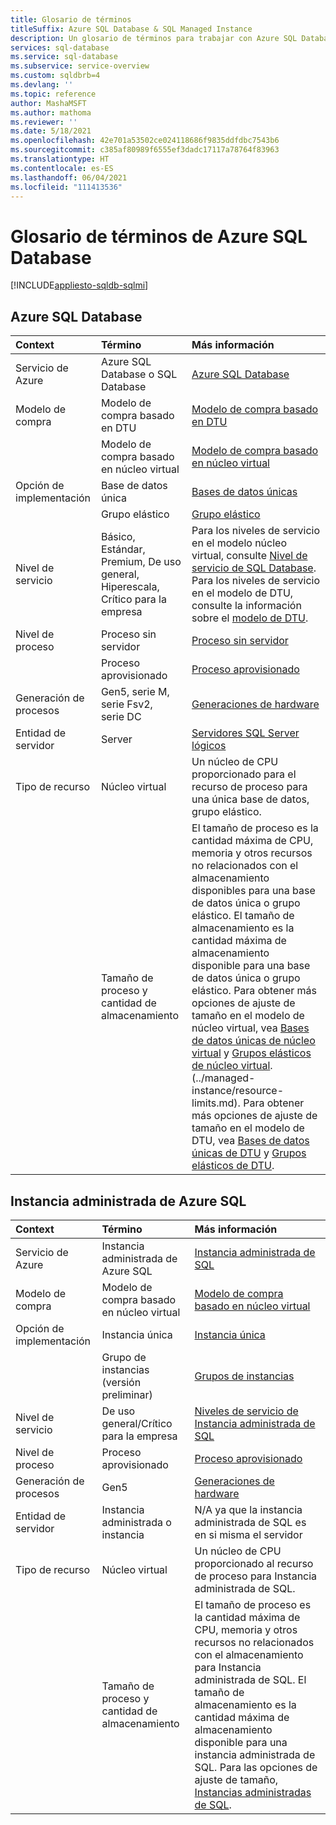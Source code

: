```yaml
---
title: Glosario de términos
titleSuffix: Azure SQL Database & SQL Managed Instance
description: Un glosario de términos para trabajar con Azure SQL Database, Instancia administrada de Azure SQL y SQL en la máquina virtual de Azure.
services: sql-database
ms.service: sql-database
ms.subservice: service-overview
ms.custom: sqldbrb=4
ms.devlang: ''
ms.topic: reference
author: MashaMSFT
ms.author: mathoma
ms.reviewer: ''
ms.date: 5/18/2021
ms.openlocfilehash: 42e701a53502ce024118686f9835ddfdbc7543b6
ms.sourcegitcommit: c385af80989f6555ef3dadc17117a78764f83963
ms.translationtype: HT
ms.contentlocale: es-ES
ms.lasthandoff: 06/04/2021
ms.locfileid: "111413536"
---
```

# <a name="azure-sql-database-glossary-of-terms"></a>Glosario de términos de Azure SQL Database
[!INCLUDE[appliesto-sqldb-sqlmi](./includes/appliesto-sqldb-sqlmi.md)]

## <a name="azure-sql-database"></a>Azure SQL Database

|Context|Término|Más información|
|:---|:---|:---|
|Servicio de Azure|Azure SQL Database o SQL Database|[Azure SQL Database](database/sql-database-paas-overview.md)|
|Modelo de compra|Modelo de compra basado en DTU|[Modelo de compra basado en DTU](database/service-tiers-dtu.md)|
||Modelo de compra basado en núcleo virtual|[Modelo de compra basado en núcleo virtual](database/service-tiers-sql-database-vcore.md)|
|Opción de implementación |Base de datos única|[Bases de datos únicas](database/single-database-overview.md)|
||Grupo elástico|[Grupo elástico](database/elastic-pool-overview.md)|
|Nivel de servicio|Básico, Estándar, Premium, De uso general, Hiperescala, Crítico para la empresa|Para los niveles de servicio en el modelo núcleo virtual, consulte [Nivel de servicio de SQL Database](database/service-tiers-sql-database-vcore.md#service-tiers). Para los niveles de servicio en el modelo de DTU, consulte la información sobre el [modelo de DTU](database/service-tiers-dtu.md#compare-the-dtu-based-service-tiers).|
|Nivel de proceso|Proceso sin servidor|[Proceso sin servidor](database/service-tiers-sql-database-vcore.md#compute-tiers)
||Proceso aprovisionado|[Proceso aprovisionado](database/service-tiers-sql-database-vcore.md#compute-tiers)
|Generación de procesos|Gen5, serie M, serie Fsv2, serie DC|[Generaciones de hardware](database/service-tiers-sql-database-vcore.md#hardware-generations)
|Entidad de servidor| Server |[Servidores SQL Server lógicos](database/logical-servers.md)|
|Tipo de recurso|Núcleo virtual|Un núcleo de CPU proporcionado para el recurso de proceso para una única base de datos, grupo elástico. |
||Tamaño de proceso y cantidad de almacenamiento|El tamaño de proceso es la cantidad máxima de CPU, memoria y otros recursos no relacionados con el almacenamiento disponibles para una base de datos única o grupo elástico.  El tamaño de almacenamiento es la cantidad máxima de almacenamiento disponible para una base de datos única o grupo elástico. Para obtener más opciones de ajuste de tamaño en el modelo de núcleo virtual, vea [Bases de datos únicas de núcleo virtual](database/resource-limits-vcore-single-databases.md) y [Grupos elásticos de núcleo virtual](database/resource-limits-vcore-elastic-pools.md).  (../managed-instance/resource-limits.md).  Para obtener más opciones de ajuste de tamaño en el modelo de DTU, vea [Bases de datos únicas de DTU](database/resource-limits-dtu-single-databases.md) y [Grupos elásticos de DTU](database/resource-limits-dtu-elastic-pools.md).

## <a name="azure-sql-managed-instance"></a>Instancia administrada de Azure SQL

|Context|Término|Más información|
|:---|:---|:---|
|Servicio de Azure|Instancia administrada de Azure SQL|[Instancia administrada de SQL](managed-instance/sql-managed-instance-paas-overview.md)|
|Modelo de compra|Modelo de compra basado en núcleo virtual|[Modelo de compra basado en núcleo virtual](managed-instance/service-tiers-managed-instance-vcore.md)|
|Opción de implementación |Instancia única|[Instancia única](managed-instance/sql-managed-instance-paas-overview.md)|
||Grupo de instancias (versión preliminar)|[Grupos de instancias](managed-instance/instance-pools-overview.md)|
|Nivel de servicio|De uso general/Crítico para la empresa|[Niveles de servicio de Instancia administrada de SQL](managed-instance/sql-managed-instance-paas-overview.md#service-tiers)|
|Nivel de proceso|Proceso aprovisionado|[Proceso aprovisionado](managed-instance/service-tiers-managed-instance-vcore.md#compute-tiers)|
|Generación de procesos|Gen5|[Generaciones de hardware](managed-instance/service-tiers-managed-instance-vcore.md#hardware-generations)
|Entidad de servidor|Instancia administrada o instancia| N/A ya que la instancia administrada de SQL es en si misma el servidor |
|Tipo de recurso|Núcleo virtual|Un núcleo de CPU proporcionado al recurso de proceso para Instancia administrada de SQL.|
||Tamaño de proceso y cantidad de almacenamiento|El tamaño de proceso es la cantidad máxima de CPU, memoria y otros recursos no relacionados con el almacenamiento para Instancia administrada de SQL.  El tamaño de almacenamiento es la cantidad máxima de almacenamiento disponible para una instancia administrada de SQL.  Para las opciones de ajuste de tamaño, [Instancias administradas de SQL](managed-instance/resource-limits.md). |
